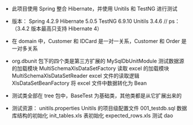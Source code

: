 * 此项目使用 Spring 整合 Hibernate，并使用 Unitils 和 TestNG 进行测试
* 版本：
    Spring 4.2.9
    Hibernate 5.0.5
    TestNG 6.9.10
    Unitils 3.4.6       //  ps：（3.4.2 版本最高只支持 Hibernate 4）

* 在 domain 中，Customer 和 IDCard 是一对一关系，Customer 和 Order 是一对多关系

* org.dbunit 包下的四个类是第三方扩展的
    MySqlDbUnitModule               测试数据源的加载模块
    MultiSchemaXlsDataSetFactory    读取 excel 的加载模块
    MultiSchemaXlsDataSetReader     excel 文件的读取逻辑
    XlsDataSetBeanFactory           将 excel 文件中数据转化为 Bean

* 测试类全部在 tree 包中，BaseTest 为基础类，其他类都是从它扩展出来的
* 测试资源：
    unitils.properties      Unitils 的项目级配置文件
    001_testdb.sql          数据库结构的初始化
    init_tables.xls         表初始化
    expected_rows.xls       测试 dao
